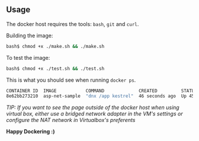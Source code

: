 ## Usage

The docker host requires the tools: `bash`, `git` and `curl`.

Building the image:

```sh
bash$ chmod +x ./make.sh && ./make.sh
```

To test the image:

```sh
bash$ chmod +x ./test.sh && ./test.sh
```

This is what you should see when running `docker ps`.

```sh
CONTAINER ID  IMAGE           COMMAND             CREATED         STATUS         PORTS                   NAMES
8e62bb273210  asp-net-sample  "dnx /app kestrel"  46 seconds ago  Up 45 seconds  0.0.0.0:8080->5004/tcp  suspicious_hypatia 
```

*TIP: If you want to see the page outside of the docker host when using virtual box, either use a bridged network adapter in the VM's settings or configure the NAT network in Virtualbox's preferents*

**Happy Dockering :)**